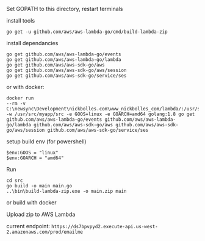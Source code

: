 Set GOPATH to this directory, restart terminals

install tools

```
go get -u github.com/aws/aws-lambda-go/cmd/build-lambda-zip
```

install dependancies

```
go get github.com/aws/aws-lambda-go/events
go get github.com/aws/aws-lambda-go/lambda
go get github.com/aws/aws-sdk-go/aws
go get github.com/aws/aws-sdk-go/aws/session
go get github.com/aws/aws-sdk-go/service/ses
```

or with docker:

```
docker run
--rm -v C:\newsync\Development\nickbolles.com\www_nickbolles_com/lambda/:/usr/src/myapp -w /usr/src/myapp/src -e GOOS=linux -e GOARCH=amd64 golang:1.8 go get github.com/aws/aws-lambda-go/events github.com/aws/aws-lambda-go/lambda github.com/aws/aws-sdk-go/aws github.com/aws/aws-sdk-go/aws/session github.com/aws/aws-sdk-go/service/ses
```

setup build env (for powershell)

```
$env:GOOS = "linux"
$env:GOARCH = "amd64"
```

Run

```
cd src
go build -o main main.go
..\bin\build-lambda-zip.exe -o main.zip main
```

or build with docker

Upload zip to AWS Lambda

current endpoint:
`https://ds7bpvpyd2.execute-api.us-west-2.amazonaws.com/prod/emailme`
